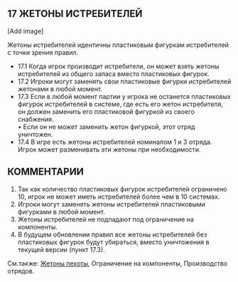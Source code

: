 17 ЖЕТОНЫ ИСТРЕБИТЕЛЕЙ
---
[Add image]

Жетоны истребителей идентичны пластиковым фигуркам истребителей с точки зрения правил.
* 17.1 Когда игрок производит истребители, он может взять жетоны истребителей из общего запаса вместо пластиковых фигурок.
* 17.2 Игроки могут заменять свои пластиковые фигурки истребителей жетонами в любой момент.
* 17.3 Если в любой момент партии у игрока не останется пластиковых фигурок истребителей в системе, где есть его жетон истребителя, он должен заменить его пластиковой фигуркой из своего снабжения.  
• Если он не может заменить жетон фигуркой, этот отряд уничтожен.
* 17.4 В игре есть жетоны истребителей номиналом 1 и 3 отряда. Игрок может разменивать эти жетоны при необходимости.

КОММЕНТАРИИ
---
1) Так как количество пластиковых фигурок истребителей ограничено 10, игрок не может иметь истребителей более чем в 10 системах.
2) Игроки могут заменять жетоны истребителей пластиковыми фигурками в любой момент.
3) Жетоны истребителей не подпадают под ограничение на компоненты.
4) В будущем обновлении правил все жетоны истребителей без пластиковых фигурок будут убираться, вместо уничтожения в текущей версии (пункт 17.3).

См.также: [Жетоны пехоты](infantry_tokens.md), Ограничение на компоненты, Производство отрядов.
